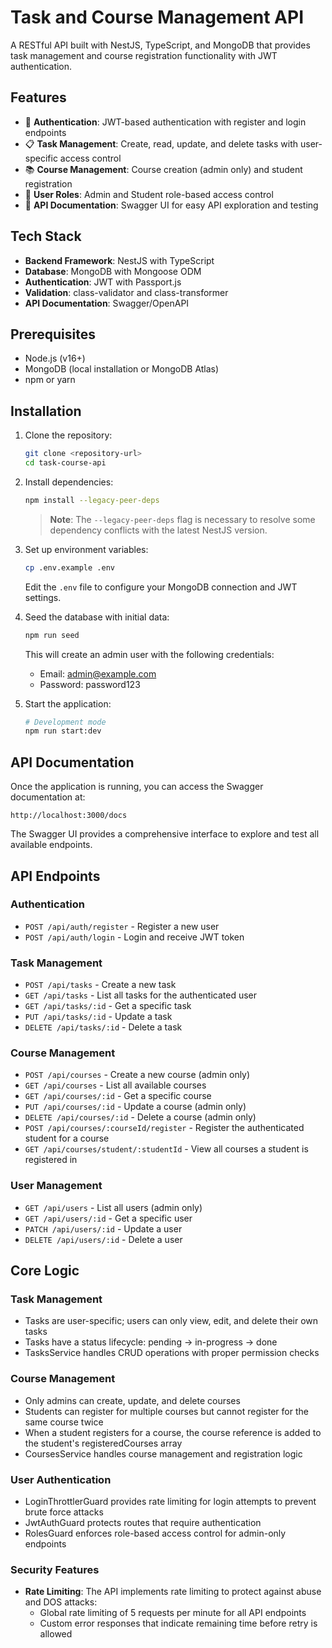 # Task and Course Management API

A RESTful API built with NestJS, TypeScript, and MongoDB that provides task management and course registration functionality with JWT authentication.

## Features

- 🔐 **Authentication**: JWT-based authentication with register and login endpoints
- 📋 **Task Management**: Create, read, update, and delete tasks with user-specific access control
- 📚 **Course Management**: Course creation (admin only) and student registration
- 👥 **User Roles**: Admin and Student role-based access control
- 📝 **API Documentation**: Swagger UI for easy API exploration and testing

## Tech Stack

- **Backend Framework**: NestJS with TypeScript
- **Database**: MongoDB with Mongoose ODM
- **Authentication**: JWT with Passport.js
- **Validation**: class-validator and class-transformer
- **API Documentation**: Swagger/OpenAPI

## Prerequisites

- Node.js (v16+)
- MongoDB (local installation or MongoDB Atlas)
- npm or yarn

## Installation

1. Clone the repository:
   ```bash
   git clone <repository-url>
   cd task-course-api
   ```

2. Install dependencies:
   ```bash
   npm install --legacy-peer-deps
   ```
   > **Note**: The `--legacy-peer-deps` flag is necessary to resolve some dependency conflicts with the latest NestJS version.

3. Set up environment variables:
   ```bash
   cp .env.example .env
   ```
   Edit the `.env` file to configure your MongoDB connection and JWT settings.

4. Seed the database with initial data:
   ```bash
   npm run seed
   ```
   This will create an admin user with the following credentials:
   - Email: admin@example.com
   - Password: password123

5. Start the application:
   ```bash
   # Development mode
   npm run start:dev

## API Documentation

Once the application is running, you can access the Swagger documentation at:
```
http://localhost:3000/docs
```

The Swagger UI provides a comprehensive interface to explore and test all available endpoints.

## API Endpoints

### Authentication

- `POST /api/auth/register` - Register a new user
- `POST /api/auth/login` - Login and receive JWT token

### Task Management

- `POST /api/tasks` - Create a new task
- `GET /api/tasks` - List all tasks for the authenticated user
- `GET /api/tasks/:id` - Get a specific task
- `PUT /api/tasks/:id` - Update a task
- `DELETE /api/tasks/:id` - Delete a task

### Course Management

- `POST /api/courses` - Create a new course (admin only)
- `GET /api/courses` - List all available courses
- `GET /api/courses/:id` - Get a specific course
- `PUT /api/courses/:id` - Update a course (admin only)
- `DELETE /api/courses/:id` - Delete a course (admin only)
- `POST /api/courses/:courseId/register` - Register the authenticated student for a course
- `GET /api/courses/student/:studentId` - View all courses a student is registered in

### User Management

- `GET /api/users` - List all users (admin only)
- `GET /api/users/:id` - Get a specific user
- `PATCH /api/users/:id` - Update a user
- `DELETE /api/users/:id` - Delete a user

## Core Logic

### Task Management

- Tasks are user-specific; users can only view, edit, and delete their own tasks
- Tasks have a status lifecycle: pending → in-progress → done
- TasksService handles CRUD operations with proper permission checks

### Course Management

- Only admins can create, update, and delete courses
- Students can register for multiple courses but cannot register for the same course twice
- When a student registers for a course, the course reference is added to the student's registeredCourses array
- CoursesService handles course management and registration logic

### User Authentication

- LoginThrottlerGuard provides rate limiting for login attempts to prevent brute force attacks
- JwtAuthGuard protects routes that require authentication
- RolesGuard enforces role-based access control for admin-only endpoints

### Security Features

- **Rate Limiting**: The API implements rate limiting to protect against abuse and DOS attacks:
  - Global rate limiting of 5 requests per minute for all API endpoints
  - Custom error responses that indicate remaining time before retry is allowed

